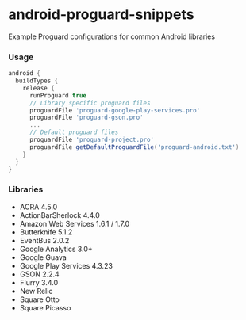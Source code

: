 android-proguard-snippets
==========================

Example Proguard configurations for common Android libraries

### Usage
```groovy 
android {
  buildTypes {
    release {
      runProguard true
      // Library specific proguard files
      proguardFile 'proguard-google-play-services.pro'
      proguardFile 'proguard-gson.pro'
      ...
      // Default proguard files
      proguardFile 'proguard-project.pro'
      proguardFile getDefaultProguardFile('proguard-android.txt')
    }
  }
}
```

### Libraries
* ACRA 4.5.0
* ActionBarSherlock 4.4.0
* Amazon Web Services 1.6.1 / 1.7.0
* Butterknife 5.1.2
* EventBus 2.0.2
* Google Analytics 3.0+
* Google Guava
* Google Play Services 4.3.23
* GSON 2.2.4
* Flurry 3.4.0
* New Relic
* Square Otto
* Square Picasso
